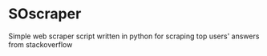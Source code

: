 # SOscraper
Simple web scraper script written in python for scraping top users' answers from stackoverflow
